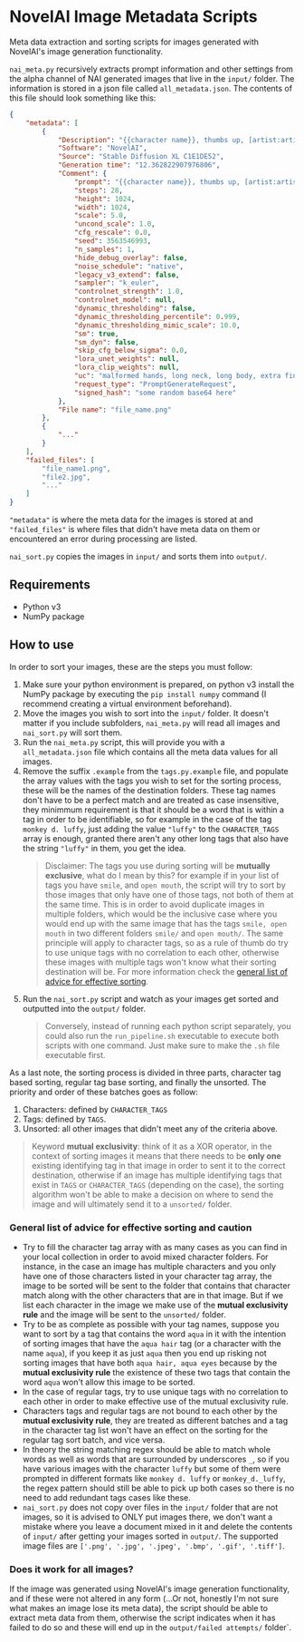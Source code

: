 # NovelAI Image Metadata Scripts

Meta data extraction and sorting scripts for images generated with NovelAI's image generation functionality.

`nai_meta.py` recursively extracts prompt information and other settings from the alpha channel of NAI generated images that live in the `input/` folder. The information is stored in a json file called `all_metadata.json`. The contents of this file should look something like this:
```json
{
    "metadata": [
        {
            "Description": "{{character name}}, thumbs up, [artist:artistname], etc",
            "Software": "NovelAI",
            "Source": "Stable Diffusion XL C1E1DE52",
            "Generation time": "12.362822907976806",
            "Comment": {
                "prompt": "{{character name}}, thumbs up, [artist:artistname], etc",
                "steps": 28,
                "height": 1024,
                "width": 1024,
                "scale": 5.0,
                "uncond_scale": 1.0,
                "cfg_rescale": 0.0,
                "seed": 3563546993,
                "n_samples": 1,
                "hide_debug_overlay": false,
                "noise_schedule": "native",
                "legacy_v3_extend": false,
                "sampler": "k_euler",
                "controlnet_strength": 1.0,
                "controlnet_model": null,
                "dynamic_thresholding": false,
                "dynamic_thresholding_percentile": 0.999,
                "dynamic_thresholding_mimic_scale": 10.0,
                "sm": true,
                "sm_dyn": false,
                "skip_cfg_below_sigma": 0.0,
                "lora_unet_weights": null,
                "lora_clip_weights": null,
                "uc": "malformed hands, long neck, long body, extra fingers, dark skin girl, mosaic, bad faces, bad face, bad eyes, bad feet, extra toes, earrings,  censor bar, censor bars,  @_@, glowing eyes, sketch, flat color,  bad shadow, uncoordinated body, unnatural body, fused breasts, bad breasts, eyepatch,",
                "request_type": "PromptGenerateRequest",
                "signed_hash": "some random base64 here"
            },
            "File name": "file_name.png"
        },
        {
            "..."
        }
    ],
    "failed_files": [
        "file_name1.png",
        "file2.jpg",
        "..."
    ]
}
```
`"metadata"` is where the meta data for the images is stored at and `"failed_files"` is where files that didn't have meta data on them or encountered an error during processing are listed.

`nai_sort.py` copies the images in `input/` and sorts them into `output/`. 

## Requirements

* Python v3
* NumPy package

## How to use

In order to sort your images, these are the steps you must follow:

1. Make sure your python environment is prepared, on python v3 install the NumPy package by executing the `pip install numpy` command (I recommend creating a virtual environment beforehand).
1. Move the images you wish to sort into the `input/` folder. It doesn't matter if you include subfolders, `nai_meta.py` will read all images and `nai_sort.py` will sort them.
2. Run the `nai_meta.py` script, this will provide you with a `all_metadata.json` file which contains all the meta data values for all images.
3. Remove the suffix `.example` from the `tags.py.example` file, and populate the array values with the tags you wish to set for the sorting process, these will be the names of the destination folders. These tag names don't have to be a perfect match and are treated as case insensitive, they minimmum requirement is that it should be a word that is within a tag in order to be identifiable, so for example in the case of the tag `monkey d. luffy`, just adding the value `"luffy"` to the `CHARACTER_TAGS` array is enough, granted there aren't any other long tags that also have the string `"luffy"` in them, you get the idea.
    > Disclaimer: The tags you use during sorting will be **mutually exclusive**, what do I mean by this? for example if in your list of tags you have `smile`, and `open mouth`, the script will try to sort by those images that only have one of those tags, not both of them at the same time. This is in order to avoid duplicate images in multiple folders, which would be the inclusive case where you would end up with the same image that has the tags `smile, open mouth` in two different folders `smile/` and `open mouth/`. The same principle will apply to character tags, so as a rule of thumb do try to use unique tags with no correlation to each other, otherwise these images with multiple tags won't know what their sorting destination will be. For more information check the [general list of advice for effective sorting](#general-list-of-advice-for-effective-sorting).
4. Run the `nai_sort.py` script and watch as your images get sorted and outputted into the `output/` folder.
    > Conversely, instead of running each python script separately, you could also run the `run_pipeline.sh` executable to execute both scripts with one command. Just make sure to make the `.sh` file executable first.

As a last note, the sorting process is divided in three parts, character tag based sorting, regular tag base sorting, and finally the unsorted. The priority and order of these batches goes as follow:
1. Characters: defined by `CHARACTER_TAGS`
2. Tags: defined by `TAGS`.
3. Unsorted: all other images that didn't meet any of the criteria above.

> Keyword **mutual exclusivity**: think of it as a XOR operator, in the context of sorting images it means that there needs to be **only one** existing identifying tag in that image in order to sent it to the correct destination, otherwise if an image has multiple identifying tags that exist in `TAGS` or `CHARACTER_TAGS` (depending on the case), the sorting algorithm won't be able to make a decision on where to send the image and will ultimately send it to a `unsorted/` folder.

### General list of advice for effective sorting and caution

* Try to fill the character tag array with as many cases as you can find in your local collection in order to avoid mixed character folders. For instance, in the case an image has multiple characters and you only have one of those characters listed in your character tag array, the image to be sorted will be sent to the folder that contains that character match along with the other characters that are in that image. But if we list each character in the image we make use of the **mutual exclusivity rule** and the image will be sent to the `unsorted/` folder.
* Try to be as complete as possible with your tag names, suppose you want to sort by a tag that contains the word `aqua` in it with the intention of sorting images that have the `aqua hair` tag (or a character with the name `aqua`), if you keep it as just `aqua` then you end up risking not sorting images that have both `aqua hair, aqua eyes` because by the **mutual exclusivity rule** the existence of these two tags that contain the word `aqua` won't allow this image to be sorted.
* In the case of regular tags, try to use unique tags with no correlation to each other in order to make effective use of the mutual exclusivity rule.
* Characters tags and regular tags are not bound to each other by the **mutual exclusivity rule**, they are treated as different batches and a tag in the character tag list won't have an effect on the sorting for the regular tag sort batch, and vice versa.
* In theory the string matching regex should be able to match whole words as well as words that are surrounded by underscores `_`, so if you have various images with the character `luffy` but some of them were prompted in different formats like `monkey d. luffy` or `monkey_d._luffy`, the regex pattern should still be able to pick up both cases so there is no need to add redundant tags cases like these.
* `nai_sort.py` does not copy over files in the `input/` folder that are not images, so it is advised to ONLY put images there, we don't want a mistake where you leave a document mixed in it and delete the contents of `input/` after getting your images sorted in `output/`. The supported image files are `['.png', '.jpg', '.jpeg', '.bmp', '.gif', '.tiff']`.

### Does it work for all images?

If the image was generated using NovelAI's image generation functionality, and if these were not altered in any form (...Or not, honestly I'm not sure what makes an image lose its meta data), the script should be able to extract meta data from them, otherwise the script indicates when it has failed to do so and these will end up in the `output/failed attempts/` folder`.